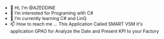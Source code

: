 - 👋 Hi, I’m @AZEDDINE
- 👀 I’m interested for Programing with C# 
- 🌱 I’m currently learning C# and LinQ
- 📫 How to reach me ...
This Application Called SMART VSM it's application GPAO for Analyze the Date and Present KPI to your Factory


<!---
azefree/azefree is a ✨ special ✨ repository because its `README.md` (this file) appears on your GitHub profile.
You can click the Preview link to take a look at your changes.
--->
